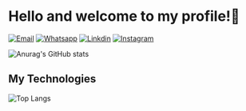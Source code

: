 # Hello and welcome to my profile!👋
[![Email](https://img.shields.io/badge/Gmail-D14836?style=for-the-badge&logo=gmail&logoColor=white
)](https://lucasalbertofulano@gmail.com)
[![Whatsapp](https://img.shields.io/badge/WhatsApp-25D366?style=for-the-badge&logo=whatsapp&logoColor=white
)](https://api.whatsapp.com/send?1=pt_BR&phone=+258847117925)
[![Linkdin](https://img.shields.io/badge/LinkedIn-0077B5?style=for-the-badge&logo=linkedin&logoColor=white
)](https://www.linkedin.com/in/lucas-alberto-fulano-585140233/)
[![Instagram](https://img.shields.io/badge/Instagram-E4405F?style=for-the-badge&logo=instagram&logoColor=white
)](https://www.instagram.com/fuler_256/)


![Anurag's GitHub stats](https://github-readme-stats.vercel.app/api?username=waplaf&show_icons=true&theme=radical)

## My Technologies
![Top Langs](https://github-readme-stats.vercel.app/api/top-langs/?username=waplaf&hide_progress=true&theme=radical)
